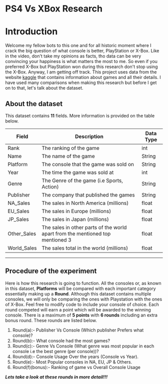 # PS4 Vs XBox Research
# Introduction
Welcome my fellow bots to this one and for all historic moment where I crack the big question of what console is better, PlayStation or X-Box. Like in the video, don't take my opinions as facts, tho data can be very convincing your happiness is what matters the most to me. So even if you preferred X-Box but PlayStation won during this research don't stop using the X-Box. Anyway, I am getting off track. This project uses data from the website [kaggle](https://www.kaggle.com/gregorut/videogamesales) that contains information about games and all their details. I have used many comparisons when making this research but before I get on to that, let's talk about the dataset.

## About the dataset
This dataset contains **11** fields. More information is provided on the table below.

| Field      | Description | Data Type |
| ----------- | ----------- |----------- |
| Rank      | The ranking of the game       | int
| Name   | The name of the game        | String
| Platform   | The console that the game was sold on        | String
| Year   | The time the game was sold at        | int
| Genre   | The Genre of the game (i.e Sports, Action)        | String
| Publisher   | The company that published the games        | String
| NA_Sales   | The sales in North America (millions)      | float
| EU_Sales   | The sales in Europe (millions)       | float
| JP_Sales   | The sales in Japan (millions)       | float
| Other_Sales   | The sales in other parts of the world apart from the mentioned top mentioned 3       | float
| World_Sales   | The sales total in the world (millions)       | float



---

## Procedure of the experiment
Here is how this research is going to function. All the consoles or, as known in this dataset, **Platforms** will be compared with each important category essentially making up a **Round**. Although this dataset contains multiple consoles, we will only be comparing the ones with Playstation with the ones of X-Box. Feel free to modify code to include your console of choice. Each round competed will earn a point which will be awarded to the winning console. There is a maximum of **5 points** with **6 rounds** including an extra bonus round. These rounds are listed below.


1.   Round(a):- Publisher Vs Console (Which publisher Prefers what console)?
2.   Round(b):- What console had the most games?
3.   Round(c):- Genre Vs Console (What genre was most popular in each console i.e the best genre (per console))?
4. Round(d):- Console Usage Over the years (Console vs Year).
5. Round(e):- Most Popular consoles in NA, EU, JP & Others.
6. Round(f)(bonus):- Ranking of game vs Overall Console Usage

***Lets take a look at these rounds in more detail!!!***
